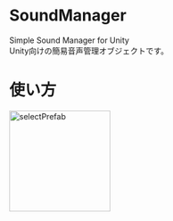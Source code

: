 # SoundManager
Simple Sound Manager for Unity  
Unity向けの簡易音声管理オブジェクトです。
# 使い方
<img width="181" alt="selectPrefab" src="https://github.com/ryosanhin/SoundManager/assets/90621212/9306d811-2db4-4944-bd76-95d76b560295">
